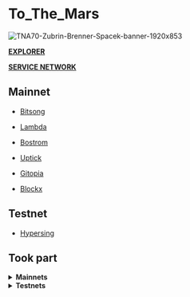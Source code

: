 # To_The_Mars
![TNA70-Zubrin-Brenner-Spacek-banner-1920x853](https://github.com/ToTheMars2/To_The_Mars/assets/109024799/96b70239-7b1f-4f56-87c8-2d8bda9d383f)


[**EXPLORER**](https://explorer.tothemars.network/)

[**SERVICE NETWORK**](https://services.tothemars.network/)



## Mainnet
* [Bitsong](https://ping.pub/bitsong/staking/bitsongvaloper13q3m6kndt0z0pla56mefde6uepacas7sdj8pru)
  
* [Lambda](https://ping.pub/lambda/staking/lambvaloper1f4e4njyp65ruvgwrnk8qec6y2020thgdcaxw7j)
  
* [Bostrom](https://ping.pub/bostrom/staking/bostromvaloper1n76f7tuq0kxf2ufjevlguqfc4xn4vfykflmhnn)
  
* [Uptick](https://ping.pub/uptick/staking/uptickvaloper1qc9lnl38sv2mxvjtfjs76894efjf09l230emsm)
  
* [Gitopia](https://ping.pub/gitopia/staking/gitopiavaloper1cfrzh87l2hceqdd3lj9h7f6makqa5ugna9kpy9)

* [Blockx](https://ping.pub/BlockX/staking/blockxvaloper1h09jt0s2v70kx4jwn3afp635zna6ree7lr7xaj)



## Testnet
* [Hypersing](https://explorer.hypersign.id/hypersign-prajna-testnet/staking/hidvaloper1cfrzh87l2hceqdd3lj9h7f6makqa5ugnkkyak8)
  
  





## Took part
<details>
  <summary><b>Mainnets</b></summary>
  
  * Composable
  
  * [Kusama](https://telemetry.w3f.community/#/0xb0a8d493285c2df73290dfb7e61f870f17b41801197a149ca93654499ea3dafe)

Nois
</details>

<details>
  <summary><b>Testnets</b></summary>
  
* Quicksilver

* Terittori

* Nibiru

* Source

* Lava

* Nois

* [Namada](https://namada.explorers.guru/validators)

* Wormholes

* Gitopia
  
* Realio
  
* Androma
  
* Mande-Chain
  
* Uptick
  
* Mars
  
</details>
